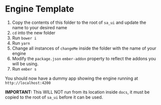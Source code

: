 # Engine Template

1. Copy the contents of this folder to the root of `sa_ui` and update the name to your desired name
2. `cd` into the new folder
3. Run `bower i`
4. Run `yarn`
5. Change all instances of `changeMe` inside the folder with the name of your engine
6. Modify the `package.json` `ember-addon` property to reflect the addons you will be using.
7. Run `ember s`

You should now have a dummy app showing the engine running at `http://localhost:4200`

__IMPORTANT:__ This WILL NOT run from its location inside `docs`, it must be copied to the root of `sa_ui` before it can be used.